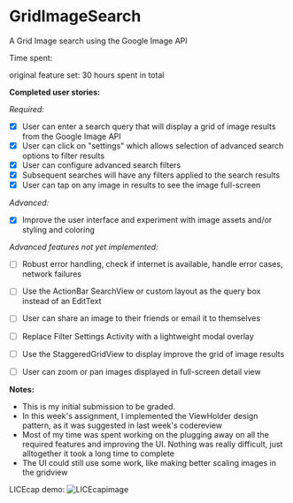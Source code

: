GridImageSearch
===============

A Grid Image search using the Google Image API

Time spent:

original feature set: 30 hours spent in total

**Completed user stories:**

*Required:*

 - [x] User can enter a search query that will display a grid of image results from the Google Image API
 - [x] User can click on "settings" which allows selection of advanced search options to filter results
 - [x] User can configure advanced search filters
 - [x] Subsequent searches will have any filters applied to the search results
 - [x] User can tap on any image in results to see the image full-screen

*Advanced:*

 - [x] Improve the user interface and experiment with image assets and/or styling and coloring
 
*Advanced features not yet implemented:*

- [ ] Robust error handling, check if internet is available, handle error cases, network failures
- [ ] Use the ActionBar SearchView or custom layout as the query box instead of an EditText
- [ ] User can share an image to their friends or email it to themselves
- [ ] Replace Filter Settings Activity with a lightweight modal overlay
- [ ] Use the StaggeredGridView to display improve the grid of image results
- [ ] User can zoom or pan images displayed in full-screen detail view


**Notes:**

* This is my initial submission to be graded. 
* In this week's assignment, I implemented the ViewHolder design pattern, as it was suggested in last week's codereview
* Most of my time was spent working on the plugging away on all the required features and improving the UI. Nothing was really difficult, just alltogether it took a long time to complete
* The UI could still use some work, like making better scaling images in the gridview

LICEcap demo:
![LICEcapimage](https://github.com/martasmith/GridImageSearch/blob/master/codepath_week2_v1.gif)
